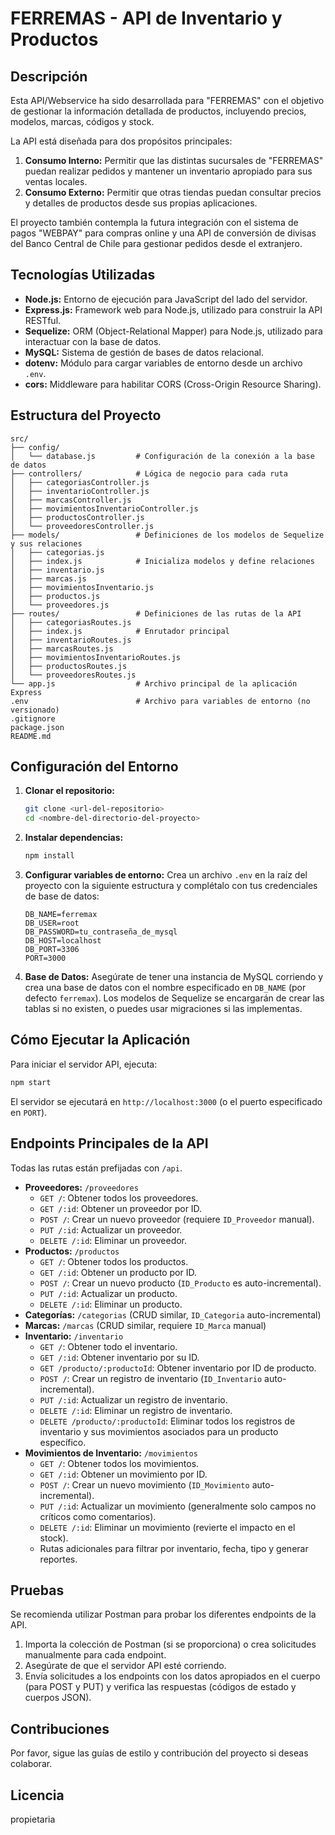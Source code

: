 # FERREMAS - API de Inventario y Productos

## Descripción

Esta API/Webservice ha sido desarrollada para "FERREMAS" con el objetivo de gestionar la información detallada de productos, incluyendo precios, modelos, marcas, códigos y stock.

La API está diseñada para dos propósitos principales:
1.  **Consumo Interno:** Permitir que las distintas sucursales de "FERREMAS" puedan realizar pedidos y mantener un inventario apropiado para sus ventas locales.
2.  **Consumo Externo:** Permitir que otras tiendas puedan consultar precios y detalles de productos desde sus propias aplicaciones.

El proyecto también contempla la futura integración con el sistema de pagos "WEBPAY" para compras online y una API de conversión de divisas del Banco Central de Chile para gestionar pedidos desde el extranjero.

## Tecnologías Utilizadas

*   **Node.js:** Entorno de ejecución para JavaScript del lado del servidor.
*   **Express.js:** Framework web para Node.js, utilizado para construir la API RESTful.
*   **Sequelize:** ORM (Object-Relational Mapper) para Node.js, utilizado para interactuar con la base de datos.
*   **MySQL:** Sistema de gestión de bases de datos relacional.
*   **dotenv:** Módulo para cargar variables de entorno desde un archivo `.env`.
*   **cors:** Middleware para habilitar CORS (Cross-Origin Resource Sharing).

## Estructura del Proyecto

```
src/
├── config/
│   └── database.js         # Configuración de la conexión a la base de datos
├── controllers/            # Lógica de negocio para cada ruta
│   ├── categoriasController.js
│   ├── inventarioController.js
│   ├── marcasController.js
│   ├── movimientosInventarioController.js
│   ├── productosController.js
│   └── proveedoresController.js
├── models/                 # Definiciones de los modelos de Sequelize y sus relaciones
│   ├── categorias.js
│   ├── index.js            # Inicializa modelos y define relaciones
│   ├── inventario.js
│   ├── marcas.js
│   ├── movimientosInventario.js
│   ├── productos.js
│   └── proveedores.js
├── routes/                 # Definiciones de las rutas de la API
│   ├── categoriasRoutes.js
│   ├── index.js            # Enrutador principal
│   ├── inventarioRoutes.js
│   ├── marcasRoutes.js
│   ├── movimientosInventarioRoutes.js
│   ├── productosRoutes.js
│   └── proveedoresRoutes.js
└── app.js                  # Archivo principal de la aplicación Express
.env                        # Archivo para variables de entorno (no versionado)
.gitignore
package.json
README.md
```

## Configuración del Entorno

1.  **Clonar el repositorio:**
    ```bash
    git clone <url-del-repositorio>
    cd <nombre-del-directorio-del-proyecto>
    ```

2.  **Instalar dependencias:**
    ```bash
    npm install
    ```

3.  **Configurar variables de entorno:**
    Crea un archivo `.env` en la raíz del proyecto con la siguiente estructura y complétalo con tus credenciales de base de datos:
    ```env
    DB_NAME=ferremax
    DB_USER=root
    DB_PASSWORD=tu_contraseña_de_mysql
    DB_HOST=localhost
    DB_PORT=3306
    PORT=3000
    ```

4.  **Base de Datos:**
    Asegúrate de tener una instancia de MySQL corriendo y crea una base de datos con el nombre especificado en `DB_NAME` (por defecto `ferremax`).
    Los modelos de Sequelize se encargarán de crear las tablas si no existen, o puedes usar migraciones si las implementas.

## Cómo Ejecutar la Aplicación

Para iniciar el servidor API, ejecuta:
```bash
npm start
```
El servidor se ejecutará en `http://localhost:3000` (o el puerto especificado en `PORT`).

## Endpoints Principales de la API

Todas las rutas están prefijadas con `/api`.

*   **Proveedores:** `/proveedores`
    *   `GET /`: Obtener todos los proveedores.
    *   `GET /:id`: Obtener un proveedor por ID.
    *   `POST /`: Crear un nuevo proveedor (requiere `ID_Proveedor` manual).
    *   `PUT /:id`: Actualizar un proveedor.
    *   `DELETE /:id`: Eliminar un proveedor.
*   **Productos:** `/productos`
    *   `GET /`: Obtener todos los productos.
    *   `GET /:id`: Obtener un producto por ID.
    *   `POST /`: Crear un nuevo producto (`ID_Producto` es auto-incremental).
    *   `PUT /:id`: Actualizar un producto.
    *   `DELETE /:id`: Eliminar un producto.
*   **Categorías:** `/categorias` (CRUD similar, `ID_Categoria` auto-incremental)
*   **Marcas:** `/marcas` (CRUD similar, requiere `ID_Marca` manual)
*   **Inventario:** `/inventario`
    *   `GET /`: Obtener todo el inventario.
    *   `GET /:id`: Obtener inventario por su ID.
    *   `GET /producto/:productoId`: Obtener inventario por ID de producto.
    *   `POST /`: Crear un registro de inventario (`ID_Inventario` auto-incremental).
    *   `PUT /:id`: Actualizar un registro de inventario.
    *   `DELETE /:id`: Eliminar un registro de inventario.
    *   `DELETE /producto/:productoId`: Eliminar todos los registros de inventario y sus movimientos asociados para un producto específico.
*   **Movimientos de Inventario:** `/movimientos`
    *   `GET /`: Obtener todos los movimientos.
    *   `GET /:id`: Obtener un movimiento por ID.
    *   `POST /`: Crear un nuevo movimiento (`ID_Movimiento` auto-incremental).
    *   `PUT /:id`: Actualizar un movimiento (generalmente solo campos no críticos como comentarios).
    *   `DELETE /:id`: Eliminar un movimiento (revierte el impacto en el stock).
    *   Rutas adicionales para filtrar por inventario, fecha, tipo y generar reportes.

## Pruebas

Se recomienda utilizar Postman para probar los diferentes endpoints de la API.

1.  Importa la colección de Postman (si se proporciona) o crea solicitudes manualmente para cada endpoint.
2.  Asegúrate de que el servidor API esté corriendo.
3.  Envía solicitudes a los endpoints con los datos apropiados en el cuerpo (para POST y PUT) y verifica las respuestas (códigos de estado y cuerpos JSON).

## Contribuciones

Por favor, sigue las guías de estilo y contribución del proyecto si deseas colaborar.

## Licencia

propietaria
